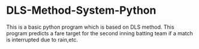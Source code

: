 # DLS-Method-System-Python
This is a basic python program which is based on DLS method. This program predicts a fare target for the second inning batting team if a match is interrupted due to rain,etc.
